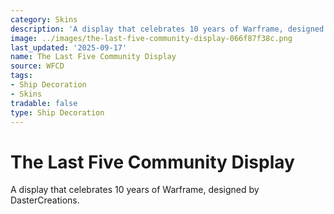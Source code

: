 ```yaml
---
category: Skins
description: 'A display that celebrates 10 years of Warframe, designed by DasterCreations. '
image: ../images/the-last-five-community-display-066f87f38c.png
last_updated: '2025-09-17'
name: The Last Five Community Display
source: WFCD
tags:
- Ship Decoration
- Skins
tradable: false
type: Ship Decoration
---
```


# The Last Five Community Display

A display that celebrates 10 years of Warframe, designed by DasterCreations. 

